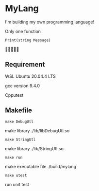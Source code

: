 # MyLang

I'm building my own programming language!

Only one function 

```Print(string Message)```

🤔🤔🤔🤔🤔

## Requirement

WSL Ubuntu 20.04.4 LTS

gcc version 9.4.0

Cpputest

## Makefile 

```make DebugUtl```

make library ./lib/libDebugUtl.so

```make StringUtl```

make library ./lib/StringUtl.so

```make run```

make executable file ./build/mylang

```make utest```

run unit test